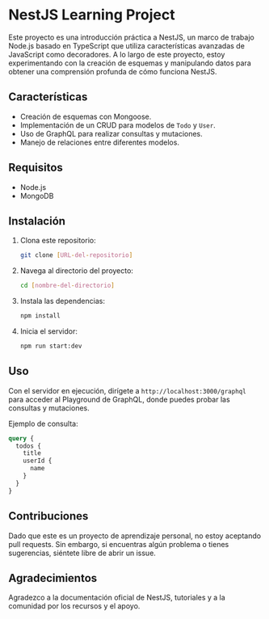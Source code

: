 # NestJS Learning Project

Este proyecto es una introducción práctica a NestJS, un marco de trabajo Node.js basado en TypeScript que utiliza características avanzadas de JavaScript como decoradores. A lo largo de este proyecto, estoy experimentando con la creación de esquemas y manipulando datos para obtener una comprensión profunda de cómo funciona NestJS.

## Características

- Creación de esquemas con Mongoose.
- Implementación de un CRUD para modelos de `Todo` y `User`.
- Uso de GraphQL para realizar consultas y mutaciones.
- Manejo de relaciones entre diferentes modelos.

## Requisitos

- Node.js
- MongoDB

## Instalación

1. Clona este repositorio:
   ```bash
   git clone [URL-del-repositorio]
   ```

2. Navega al directorio del proyecto:
   ```bash
   cd [nombre-del-directorio]
   ```

3. Instala las dependencias:
   ```bash
   npm install
   ```

4. Inicia el servidor:
   ```bash
   npm run start:dev
   ```

## Uso

Con el servidor en ejecución, dirígete a `http://localhost:3000/graphql` para acceder al Playground de GraphQL, donde puedes probar las consultas y mutaciones.

Ejemplo de consulta:

```graphql
query {
  todos {
    title
    userId {
      name
    }
  }
}
```

## Contribuciones

Dado que este es un proyecto de aprendizaje personal, no estoy aceptando pull requests. Sin embargo, si encuentras algún problema o tienes sugerencias, siéntete libre de abrir un issue.

## Agradecimientos

Agradezco a la documentación oficial de NestJS, tutoriales y a la comunidad por los recursos y el apoyo.

